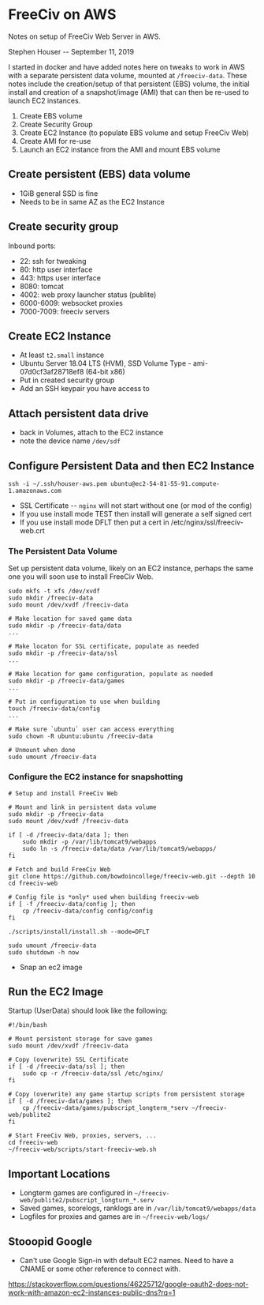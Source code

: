 # FreeCiv on AWS

Notes on setup of FreeCiv Web Server in AWS.

Stephen Houser -- September 11, 2019

I started in docker and have added notes here on tweaks to work in AWS with a separate persistent data volume, mounted at `/freeciv-data`. These notes include the creation/setup of that persistent (EBS) volume, the initial install and creation of a snapshot/image (AMI) that can then be re-used to launch EC2 instances.

1. Create EBS volume
2. Create Security Group
3. Create EC2 Instance (to populate EBS volume and setup FreeCiv Web)
4. Create AMI for re-use
5. Launch an EC2 instance from the AMI and mount EBS volume

## Create persistent (EBS) data volume

* 1GiB general SSD is fine
* Needs to be in same AZ as the EC2 Instance

## Create security group

Inbound ports:

* 22: ssh for tweaking
* 80: http user interface
* 443: https user interface
* 8080: tomcat
* 4002: web proxy launcher status (publite)
* 6000-6009: websocket proxies
* 7000-7009: freeciv servers

## Create EC2 Instance

* At least `t2.small` instance
* Ubuntu Server 18.04 LTS (HVM), SSD Volume Type - ami-07d0cf3af28718ef8 (64-bit x86)
* Put in created security group
* Add an SSH keypair you have access to

## Attach persistent data drive

* back in Volumes, attach to the EC2 instance
* note the device name `/dev/sdf`

## Configure Persistent Data and then EC2 Instance

```
ssh -i ~/.ssh/houser-aws.pem ubuntu@ec2-54-81-55-91.compute-1.amazonaws.com
```

* SSL Certificate -- `nginx` will not start without one (or mod of the config)
 * If you use install mode TEST then install will generate a self signed cert
 * If you use install mode DFLT then put a cert in /etc/nginx/ssl/freeciv-web.crt

### The Persistent Data Volume

Set up persistent data volume, likely on an EC2 instance, perhaps the same one you will soon use to install FreeCiv Web.

```
sudo mkfs -t xfs /dev/xvdf
sudo mkdir /freeciv-data
sudo mount /dev/xvdf /freeciv-data

# Make location for saved game data
sudo mkdir -p /freeciv-data/data
...

# Make locaton for SSL certificate, populate as needed
sudo mkdir -p /freeciv-data/ssl
...

# Make location for game configuration, populate as needed
sudo mkdir -p /freeciv-data/games
...

# Put in configuration to use when building
touch /freeciv-data/config
...

# Make sure `ubuntu` user can access everything
sudo chown -R ubuntu:ubuntu /freeciv-data

# Unmount when done
sudo umount /freeciv-data
```

### Configure the EC2 instance for snapshotting

```
# Setup and install FreeCiv Web

# Mount and link in persistent data volume
sudo mkdir -p /freeciv-data
sudo mount /dev/xvdf /freeciv-data

if [ -d /freeciv-data/data ]; then
    sudo mkdir -p /var/lib/tomcat9/webapps
    sudo ln -s /freeciv-data/data /var/lib/tomcat9/webapps/
fi

# Fetch and build FreeCiv Web
git clone https://github.com/bowdoincollege/freeciv-web.git --depth 10
cd freeciv-web

# Config file is *only* used when building freeciv-web
if [ -f /freeciv-data/config ]; then
    cp /freeciv-data/config config/config
fi

./scripts/install/install.sh --mode=DFLT

sudo umount /freeciv-data
sudo shutdown -h now
```

* Snap an ec2 image

## Run the EC2 Image

Startup (UserData) should look like the following:

```
#!/bin/bash

# Mount persistent storage for save games
sudo mount /dev/xvdf /freeciv-data

# Copy (overwrite) SSL Certificate
if [ -d /freeciv-data/ssl ]; then
    sudo cp -r /freeciv-data/ssl /etc/nginx/
fi

# Copy (overwrite) any game startup scripts from persistent storage
if [ -d /freeciv-data/games ]; then
    cp /freeciv-data/games/pubscript_longterm_*serv ~/freeciv-web/publite2
fi

# Start FreeCiv Web, proxies, servers, ...
cd freeciv-web
~/freeciv-web/scripts/start-freeciv-web.sh
```

## Important Locations

* Longterm games are configured in `~/freeciv-web/publite2/pubscript_longturn_*.serv`
* Saved games, scorelogs, ranklogs are in `/var/lib/tomcat9/webapps/data`
* Logfiles for proxies and games are in `~/freeciv-web/logs/`

## Stooopid Google

* Can't use Google Sign-in with default EC2 names. Need to have a CNAME or some other reference to connect with.

https://stackoverflow.com/questions/46225712/google-oauth2-does-not-work-with-amazon-ec2-instances-public-dns?rq=1
